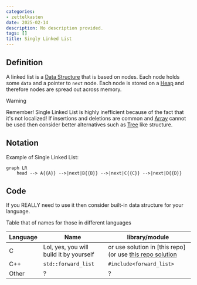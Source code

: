 ```yaml
---
categories:
- zettelkasten
date: 2025-02-14
description: No description provided.
tags: []
title: Singly Linked List
---
```


## Definition

A linked list is a [Data Structure](Data%20Structure) that is based on nodes. Each node holds some `data` and a pointer to `next` node. Each node is stored on a [Heap](Heap.md) and therefore nodes are spread out across memory. 

> [!Warning]
> Remember! Single Linked List is highly inefficient because of the fact that it's not localized! If insertions and deletions are common and [Array](Array) cannot be used then consider better alternatives such as [Tree](Tree.md) like structure.

## Notation

Example of Single Linked List:

```mermaid
graph LR
    head --> A{{A}} -->|next|B{{B}} -->|next|C{{C}} -->|next|D{{D}}
```

## Code

If you REALLY need to use it then consider built-in data structure for your language.

Table that of names for those in different languages

| Language | Name                                    | library/module                                                                                                  |
| -------- | --------------------------------------- | --------------------------------------------------------------------------------------------------------------- |
| C        | Lol, yes, you will build it by yourself | or use solution in [this repo](or use [this repo solution](https://github.com/mkirchner/linked-list-good-taste) |
| C++      | `std::forward_list`                     | `#include<forward_list>`                                                                                        |
| Other    | ?                                       | ?                                                                                                               |